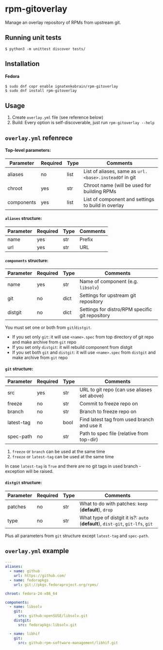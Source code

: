 # rpm-gitoverlay

Manage an overlay repository of RPMs from upstream git.

## Running unit tests

`$ python3 -m unittest discover tests/`

## Installation

#### Fedora
```
$ sudo dnf copr enable ignatenkobrain/rpm-gitoverlay
$ sudo dnf install rpm-gitoverlay
```

## Usage

1. Create `overlay.yml` file (see reference below)
2. Build: Every option is self-discoverable, just run `rpm-gitoverlay --help`

## `overlay.yml` refenrece

#### Top-level parameters:

| Parameter  | Required | Type | Comments                                               |
|------------|----------|------|--------------------------------------------------------|
| aliases    | no       | list | List of aliases, same as `url.<base>.insteadOf` in git |
| chroot     | yes      | str  | Chroot name (will be used for building RPMs            |
| components | yes      | list | List of component and settings to build in overlay     |

#### `aliases` structure:

| Parameter | Required | Type | Comments |
|-----------|----------|------|----------|
| name      | yes      | str  | Prefix   |
| url       | yes      | str  | URL      |

#### `components` structure:

| Parameter | Required | Type | Comments                                        |
|-----------|----------|------|-------------------------------------------------|
| name      | yes      | str  | Name of component (e.g. `libsolv`)              |
| git       | no       | dict | Settings for upstream git repository            |
| distgit   | no       | dict | Settings for distro/RPM specific git repository |

You must set one or both from `git`/`distgit`.
* If you set only `git`: it will use `<name>.spec` from top directory of git repo and make archive from `git` repo
* If you set only `distgit`: it will rebuild component from distgit
* If you set both `git` and `distgit`: it will use `<name>.spec` from `distgit` and make archive from `git` repo

#### `git` structure:

| Parameter  | Required | Type | Comments                                    |
|------------|----------|------|---------------------------------------------|
| src        | yes      | str  | URL to git repo (can use aliases set above) |
| freeze     | no       | str  | Commit to freeze repo on                    |
| branch     | no       | str  | Branch to freeze repo on                    |
| latest-tag | no       | bool | Find latest tag from used branch and use it |
| spec-path  | no       | str  | Path to spec file (relative from top-dir)   |

1. `freeze` or `branch` can be used at the same time
2. `freeze` or `latest-tag` can be used at the same time

In case `latest-tag` is `True` and there are no git tags in used branch - exception will be raised.

#### `distgit` structure:

| Parameter | Required | Type | Comments                                                                        |
|-----------|----------|------|---------------------------------------------------------------------------------|
| patches   | no       | str  | What to do with patches: `keep` (**default**), `drop`                           |
| type      | no       | str  | What type of distgit it is?: `auto` (**default**), `dist-git`, `git-lfs`, `git` |

Plus all parameters from `git` structure except `latest-tag` and `spec-path`.

## `overlay.yml` example

```yaml
---
aliases:
  - name: github
    url: https://github.com/
  - name: fedorapkgs
    url: git://pkgs.fedoraproject.org/rpms/

chroot: fedora-24-x86_64

components:
  - name: libsolv
    git:
      src: github:openSUSE/libsolv.git
    distgit:
      src: fedorapkgs:libsolv.git

  - name: libhif
    git:
      src: github:rpm-software-management/libhif.git
```
